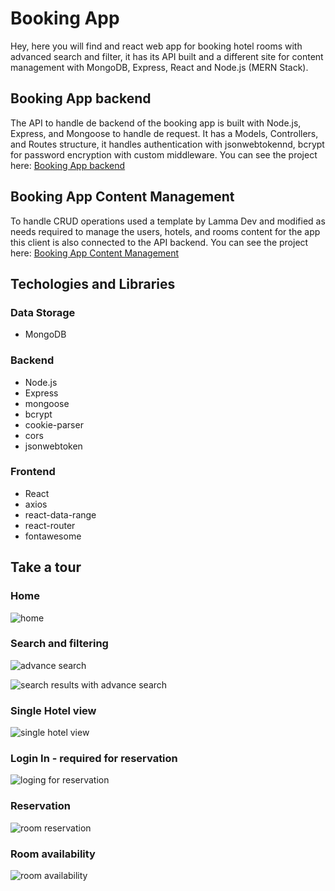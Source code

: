 # Booking App
Hey, here you will find and react web app for booking hotel rooms with advanced search and filter, it has its API built and a different site for content management with MongoDB, Express, React and Node.js (MERN Stack).

## Booking App backend
The API to handle de backend of the booking app is built with Node.js, Express, and Mongoose to handle de request. It has a Models, Controllers, and Routes structure, it handles authentication with jsonwebtokennd, bcrypt for password encryption with custom middleware. 
You can see the project here: [Booking App backend](https://github.com/Cristopxer/bookingAppAPI)

## Booking App Content Management
To handle CRUD operations used a template by Lamma Dev and modified as needs required to manage the users, hotels, and rooms content for the app this client is also connected to the API backend.
You can see the project here: [Booking App Content Management](https://github.com/Cristopxer/bookingAppClient)

## Techologies and Libraries

### Data Storage
* MongoDB

### Backend
* Node.js
* Express
* mongoose
* bcrypt
* cookie-parser
* cors
* jsonwebtoken

### Frontend
* React
* axios
* react-data-range
* react-router
* fontawesome

## Take a tour
### Home

![home](https://user-images.githubusercontent.com/49459233/212434546-13918eab-17ed-490f-8119-9e9e4a2e9331.png)

### Search and filtering

![advance search](https://user-images.githubusercontent.com/49459233/212434618-3a4ea282-bb3e-41ca-94e0-ac3e314300bf.png)

![search results with advance search](https://user-images.githubusercontent.com/49459233/212434634-4be3d934-bc13-4150-81ba-0d626eef8e76.png)

### Single Hotel view

![single hotel view](https://user-images.githubusercontent.com/49459233/212434687-6b13639f-99cf-4bb4-a43d-0bb605aecdf1.png)

### Login In - required for reservation

![loging for reservation](https://user-images.githubusercontent.com/49459233/212434703-0a1ed249-21d9-4512-8787-3f1d5eead689.png)

### Reservation

![room reservation](https://user-images.githubusercontent.com/49459233/212434748-8718fdd5-d474-4d06-952e-4d917fdd0a70.png)

### Room availability

![room availability](https://user-images.githubusercontent.com/49459233/212434810-8b60a37e-a39e-46b3-82e1-9057e84de2a8.png)



 
